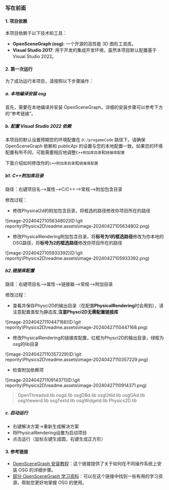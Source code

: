 ### 写在前面

#### 1. 项目依赖

本项目依赖于以下技术和工具：

- **OpenSceneGraph (osg)**: 一个开源的高性能 3D 图形工具库。
- **Visual Studio 2017**: 用于开发的集成开发环境，虽然本项目默认配置基于 Visual Studio 2022。

#### 2. 第一次运行

为了成功运行本项目，请按照以下步骤操作：

##### a. 本地编译安装 osg

首先，需要在本地编译并安装 OpenSceneGraph。详细的安装步骤可以参考下方的“参考链接”。

##### b. 配置 Visual Studio 2022 依赖

本项目的默认设置预期您的环境配置在 `D:/progameCode` 路径下。请确保 OpenSceneGraph 依赖和 publicApi 的设置与您的本地配置一致。如果您的环境配置有所不同，可能需要相应地调整`C++附加库目录`和`链接库配置`

下面介绍如何修改你的`c++附加库目录`和`链接库配置`

##### b1. C++附加库目录

路径：右键项目名-->属性-->C/C++-->常规-->附加包含目录

修改过程：

- 修改Physical2d的附加包含目录，将框选的路径修改你项目所在的路径

![image-20240427105634802](D:\git repority\Physics2D\readme.assets\image-20240427105634802.png)

- 修改PhysicalRendering附加包含目录，将**标号为1的框选路径**修改为你本地的OSG路径，将**标号为2的框选路径**修改你项目所在的路径

![image-20240427105933392](D:\git repority\Physics2D\readme.assets\image-20240427105933392.png)

##### b2.链接库配置

路径：右键项目名-->属性-->链接器-->常规-->附加目录

修改过程：

- 查看并保存Physci2D的输出目录（在配置**PhysicalRendering**时会用到），请注意配置类型为静态库,**注意Physci2D无需配置链接库**

![image-20240427110447168](D:\git repority\Physics2D\readme.assets\image-20240427110447168.png)

- 修改PhysicalRendering的链接库配置，红框为Physci2D的输出目录，绿框为osg的lib目录

![image-20240427110357229](D:\git repority\Physics2D\readme.assets\image-20240427110357229.png)

- 检查附加依赖项

![image-20240427110914371](D:\git repority\Physics2D\readme.assets\image-20240427110914371.png)

> OpenThreadsd.lib
> osgd.lib
> osgDBd.lib
> osgUtild.lib
> osgGAd.lib
> osgViewerd.lib
> osgTextd.lib
> osgWidgetd.lib
> Physics2D.lib

##### c. 启动运行

- 右键解决方案->重新生成解决方案
- 将PhysicalRendering设置为启动项目
- 点击运行（鼠标左键生成圆，右键生成正方形）

#### 3. 参考链接

- [OpenSceneGraph 安装教程](https://blog.csdn.net/cdjaodj/article/details/126593370)：这个链接提供了关于如何在不同操作系统上安装 OSG 的详细步骤。
- [部分 OpenSceneGraph 学习资料](https://pan.baidu.com/s/1NTD2vfMXyrIwJwVtQ6rEgA?pwd=2024)：可以在这个链接中找到一些有用的学习资源，帮助您更好地掌握 OSG 的使用。
